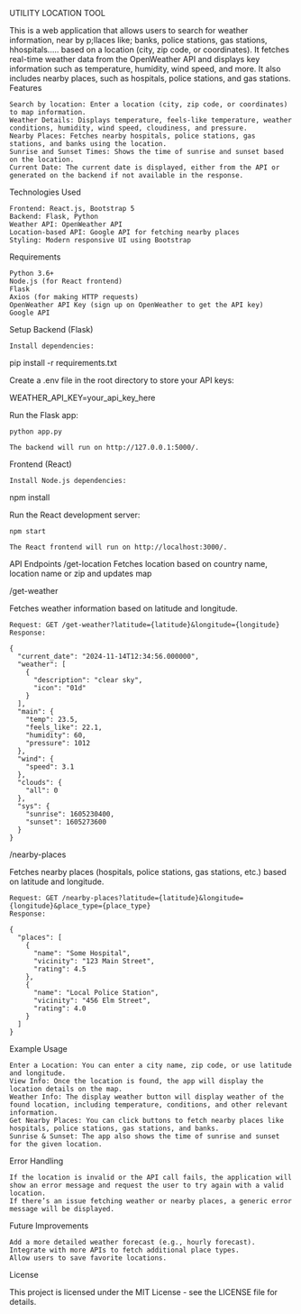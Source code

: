 UTILITY LOCATION TOOL

This is a web application that allows users to search for weather information, near by p;llaces like; banks, police stations, gas stations, hhospitals..... based on a location (city, zip code, or coordinates). It fetches real-time weather data from the OpenWeather API and displays key information such as temperature, humidity, wind speed, and more. It also includes nearby places, such as hospitals, police stations, and gas stations.
Features

    Search by location: Enter a location (city, zip code, or coordinates) to map information.
    Weather Details: Displays temperature, feels-like temperature, weather conditions, humidity, wind speed, cloudiness, and pressure.
    Nearby Places: Fetches nearby hospitals, police stations, gas stations, and banks using the location.
    Sunrise and Sunset Times: Shows the time of sunrise and sunset based on the location.
    Current Date: The current date is displayed, either from the API or generated on the backend if not available in the response.

Technologies Used

    Frontend: React.js, Bootstrap 5
    Backend: Flask, Python
    Weather API: OpenWeather API
    Location-based API: Google API for fetching nearby places
    Styling: Modern responsive UI using Bootstrap

Requirements

    Python 3.6+
    Node.js (for React frontend)
    Flask
    Axios (for making HTTP requests)
    OpenWeather API Key (sign up on OpenWeather to get the API key)
    Google API

Setup
Backend (Flask)

    Install dependencies:

pip install -r requirements.txt

Create a .env file in the root directory to store your API keys:

WEATHER_API_KEY=your_api_key_here

Run the Flask app:

    python app.py

    The backend will run on http://127.0.0.1:5000/.

Frontend (React)

    Install Node.js dependencies:

npm install

Run the React development server:

    npm start

    The React frontend will run on http://localhost:3000/.

API Endpoints
/get-location
Fetches location based on country name, location name or zip and updates map


/get-weather

Fetches weather information based on latitude and longitude.

    Request: GET /get-weather?latitude={latitude}&longitude={longitude}
    Response:

    {
      "current_date": "2024-11-14T12:34:56.000000",
      "weather": [
        {
          "description": "clear sky",
          "icon": "01d"
        }
      ],
      "main": {
        "temp": 23.5,
        "feels_like": 22.1,
        "humidity": 60,
        "pressure": 1012
      },
      "wind": {
        "speed": 3.1
      },
      "clouds": {
        "all": 0
      },
      "sys": {
        "sunrise": 1605230400,
        "sunset": 1605273600
      }
    }

/nearby-places

Fetches nearby places (hospitals, police stations, gas stations, etc.) based on latitude and longitude.

    Request: GET /nearby-places?latitude={latitude}&longitude={longitude}&place_type={place_type}
    Response:

    {
      "places": [
        {
          "name": "Some Hospital",
          "vicinity": "123 Main Street",
          "rating": 4.5
        },
        {
          "name": "Local Police Station",
          "vicinity": "456 Elm Street",
          "rating": 4.0
        }
      ]
    }

Example Usage

    Enter a Location: You can enter a city name, zip code, or use latitude and longitude.
    View Info: Once the location is found, the app will display the location details on the map.
    Weather Info: The display weather button will display weather of the found location, including temperature, conditions, and other relevant information.
    Get Nearby Places: You can click buttons to fetch nearby places like hospitals, police stations, gas stations, and banks.
    Sunrise & Sunset: The app also shows the time of sunrise and sunset for the given location.


Error Handling

    If the location is invalid or the API call fails, the application will show an error message and request the user to try again with a valid location.
    If there’s an issue fetching weather or nearby places, a generic error message will be displayed.

Future Improvements

    Add a more detailed weather forecast (e.g., hourly forecast).
    Integrate with more APIs to fetch additional place types.
    Allow users to save favorite locations.

License

This project is licensed under the MIT License - see the LICENSE file for details.